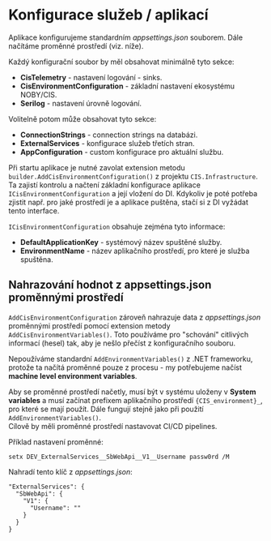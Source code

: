 ﻿# Konfigurace služeb / aplikací
Aplikace konfigurujeme standardním *appsettings.json* souborem. Dále načítáme proměnné prostředí (viz. níže).

Každý konfigurační soubor by měl obsahovat minimálně tyto sekce:
- **CisTelemetry** - nastavení logování - sinks.
- **CisEnvironmentConfiguration** - základní nastavení ekosystému NOBY/CIS.
- **Serilog** - nastavení úrovně logování.

Volitelně potom může obsahovat tyto sekce:
- **ConnectionStrings** - connection strings na databázi.
- **ExternalServices** - konfigurace služeb třetích stran.
- **AppConfiguration** - custom konfigurace pro aktuální službu.

Při startu aplikace je nutné zavolat extension metodu `builder.AddCisEnvironmentConfiguration()` z projektu `CIS.Infrastructure`.
Ta zajistí kontrolu a načtení základní konfigurace aplikace `ICisEnvironmentConfiguration` a její vložení do DI.
Kdykoliv je poté potřeba zjistit např. pro jaké prostředí je a aplikace puštěna, stačí si z DI vyžádat tento interface.

`ICisEnvironmentConfiguration` obsahuje zejména tyto informace:
- **DefaultApplicationKey** - systémový název spuštěné služby.
- **EnvironmentName** - název aplikačního prostředí, pro které je služba spuštěna.

## Nahrazování hodnot z appsettings.json proměnnými prostředí
`AddCisEnvironmentConfiguration` zároveň nahrazuje data z *appsettings.json* proměnnými prostředí pomocí extension metody `AddCisEnvironmentVariables()`.
Toto používáme pro "schování" citlivých informací (hesel) tak, aby je nešlo přečíst z konfiguračního souboru.

Nepoužíváme standardní `AddEnvironmentVariables()` z .NET frameworku, protože ta načítá proměnné pouze z procesu - my potřebujeme načíst **machine level environment variables**.

Aby se proměnné prostředí načetly, musí být v systému uloženy v **System variables** a musí začínat prefixem aplikačního prostředí `{CIS_environment}_`, pro které se mají použít.
Dále fungují stejně jako při použití `AddEnvironmentVariables()`.  
Cílově by měli proměnné prostředí nastavovat CI/CD pipelines.

Příklad nastavení proměnné:
```
setx DEV_ExternalServices__SbWebApi__V1__Username passw0rd /M
```
Nahradí tento klíč z *appsettings.json*:
```
"ExternalServices": {
  "SbWebApi": {
    "V1": {
      "Username": ""
    }
  }
}
```

